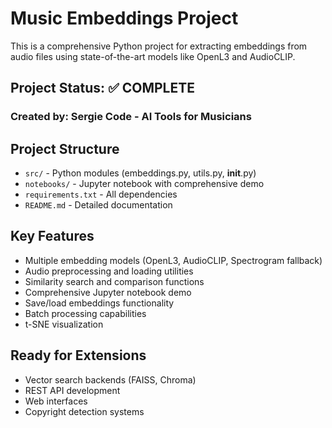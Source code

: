 <!-- Music Embeddings Extraction Project -->
# Music Embeddings Project

This is a comprehensive Python project for extracting embeddings from audio files using state-of-the-art models like OpenL3 and AudioCLIP.

## Project Status: ✅ COMPLETE

### Created by: Sergie Code - AI Tools for Musicians

## Project Structure
- `src/` - Python modules (embeddings.py, utils.py, __init__.py)
- `notebooks/` - Jupyter notebook with comprehensive demo
- `requirements.txt` - All dependencies
- `README.md` - Detailed documentation

## Key Features
- Multiple embedding models (OpenL3, AudioCLIP, Spectrogram fallback)
- Audio preprocessing and loading utilities
- Similarity search and comparison functions
- Comprehensive Jupyter notebook demo
- Save/load embeddings functionality
- Batch processing capabilities
- t-SNE visualization

## Ready for Extensions
- Vector search backends (FAISS, Chroma)
- REST API development
- Web interfaces
- Copyright detection systems
